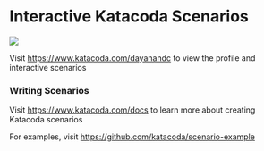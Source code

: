 # Interactive Katacoda Scenarios

[![](http://shields.katacoda.com/katacoda/dayanandc/count.svg)](https://www.katacoda.com/dayanandc "Get your profile on Katacoda.com")

Visit https://www.katacoda.com/dayanandc to view the profile and interactive scenarios

### Writing Scenarios
Visit https://www.katacoda.com/docs to learn more about creating Katacoda scenarios

For examples, visit https://github.com/katacoda/scenario-example
